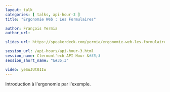 ```yaml
---
layout: talk
categories: [ talks, api-hour-3 ]
title: "Ergonomie Web : Les Formulaires"

author: François Yermia
author_url:

slides_url: https://speakerdeck.com/yermia/ergonomie-web-les-formulaires

session_url: /api-hours/api-hour-3.html
session_name: Clermont'ech API Hour &#35;3
session_short_name: "&#35;3"

video: yeSuJUt0IIw
---
```


Introduction à l'ergonomie par l'exemple.
